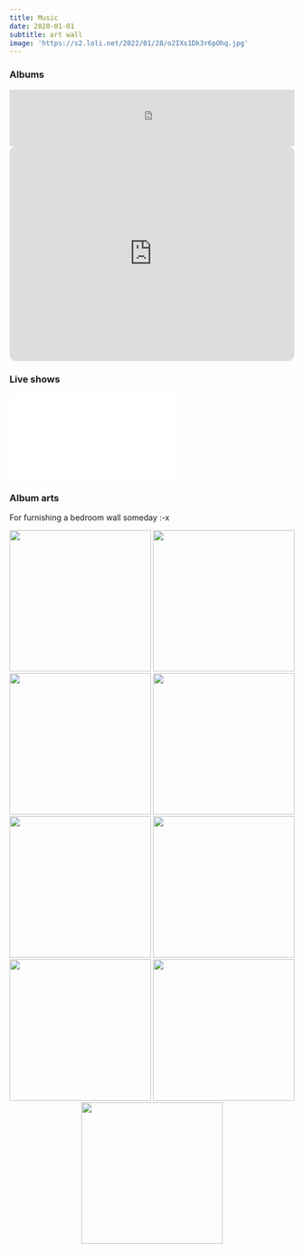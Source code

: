 ```yaml
---
title: Music
date: 2020-01-01
subtitle: art wall
image: 'https://s2.loli.net/2022/01/28/o2IXs1Dk3r6pOhq.jpg'
---
```


### Albums

<iframe src="https://open.spotify.com/embed/album/5RRib8eRMf8OthdvJX26iU?utm_source=generator" width="100%" height="100" frameBorder="0" allowfullscreen="" allow="autoplay; clipboard-write; encrypted-media; fullscreen; picture-in-picture"></iframe>

<iframe style="border-radius:12px" src="https://open.spotify.com/embed/album/5an0XESm2Zt3UYY3xC6H4U?utm_source=generator" width="100%" height="380" frameBorder="0" allowfullscreen="" allow="autoplay; clipboard-write; encrypted-media; fullscreen; picture-in-picture"></iframe>

### Live shows

<iframe src="//player.bilibili.com/player.html?aid=90614147&bvid=BV127411w7mZ&cid=154745985&page=1" scrolling="no" border="0" frameborder="no" framespacing="0" allowfullscreen="true"> </iframe>

### Album arts

For furnishing a bedroom wall someday :-x

<center class="half">
    <img src="https://s2.loli.net/2022/01/28/o2IXs1Dk3r6pOhq.jpg" width="250"/>
    <img src="https://i.postimg.cc/mrQr6H99/s11187340.jpg" width="250"/>
    <img src="https://s2.loli.net/2022/01/28/glwzNQdLfnWmPMY.jpg" width="250"/>
    <img src="https://i.postimg.cc/zGGMQZRF/s11174008.jpg" width="250"/>
    <img src="https://s2.loli.net/2022/01/28/s7qiGJkzoBEaFuV.jpg" width="250"/>
    <img src="https://i.postimg.cc/SRRZJJNh/s2676314.jpg" width="250"/>
    <img src="https://i.postimg.cc/Sx6GQW79/s4717263.jpg" width="250"/>
    <img src="https://i.postimg.cc/1tnBQbWm/s3938828.jpg" width="250"/>
    <img src="https://s2.loli.net/2022/01/28/PH5ICrqTJ7Vf6im.jpg" width="250"/>
</center>
